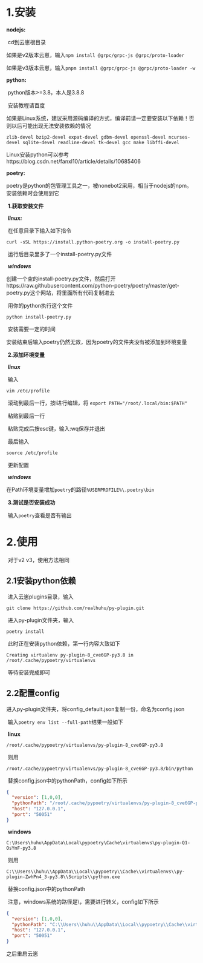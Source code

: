 # 1.安装

**nodejs:**

​	cd到云崽根目录

​	如果是v2版本云崽，输入`npm install @grpc/grpc-js @grpc/proto-loader`

​	如果是v3版本云崽，输入`pnpm install @grpc/grpc-js @grpc/proto-loader -w`

**python:**

​	python版本>=3.8，本人是3.8.8

​	安装教程请百度

​	如果是Linux系统，建议采用源码编译的方式，编译前请一定要安装以下依赖！否则以后可能出现无法安装依赖的情况

```shell
zlib-devel bzip2-devel expat-devel gdbm-devel openssl-devel ncurses-devel sqlite-devel readline-devel tk-devel gcc make libffi-devel
```

​	Linux安装python可以参考https://blog.csdn.net/fanxl10/article/details/10685406

**poetry:**

​	poetry是python的包管理工具之一，被nonebot2采用，相当于nodejs的npm。安装依赖时会使用到它

​	**1.获取安装文件**

​	***linux:***

​	在任意目录下输入如下指令

```shell
curl -sSL https://install.python-poetry.org -o install-poetry.py
```

​	运行后目录里多了一个install-poetry.py文件

​	***windows***

​	创建一个空的install-poetry.py文件，然后打开https://raw.githubusercontent.com/python-poetry/poetry/master/get-poetry.py这个网站，将里面所有代码复制进去

​	用你的python执行这个文件

```shell
python install-poetry.py
```

​	安装需要一定的时间

​	安装结束后输入poetry仍然无效，因为poetry的文件夹没有被添加到环境变量	

​	**2.添加环境变量**

​	***linux***

​	输入

```shell
vim /etc/profile
```

​	滚动到最后一行，按i进行编辑，将 `export PATH="/root/.local/bin:$PATH"`

​	粘贴到最后一行

​	粘贴完成后按esc键，输入:wq保存并退出

​	最后输入

```shell
source /etc/profile
```

​	更新配置

​	***windows***

​	在Path环境变量增加`poetry`的路径`%USERPROFILE%\.poetry\bin`

​	**3.测试是否安装成功**

​	输入`poetry`查看是否有输出

# 2.使用

​	对于v2 v3，使用方法相同

## 2.1安装python依赖

​	进入云崽plugins目录，输入

```shell
git clone https://github.com/realhuhu/py-plugin.git
```

​	进入py-plugin文件夹，输入

```shell
poetry install
```

​	此时正在安装python依赖，第一行内容大致如下

```shell
Creating virtualenv py-plugin-8_cve6GP-py3.8 in /root/.cache/pypoetry/virtualenvs
```

​	等待安装完成即可

## 2.2配置config

​	进入py-plugin文件夹，将config_default.json复制一份，命名为config.json

​	输入`poetry env list --full-path`结果一般如下

​	**linux**

```shell
/root/.cache/pypoetry/virtualenvs/py-plugin-8_cve6GP-py3.8
```

​	则用

```shell
/root/.cache/pypoetry/virtualenvs/py-plugin-8_cve6GP-py3.8/bin/python
```

​	替换config.json中的pythonPath，config如下所示

```json
{
  "version": [1,0,0],
  "pythonPath": "/root/.cache/pypoetry/virtualenvs/py-plugin-8_cve6GP-py3.8/bin/python",
  "host": "127.0.0.1",
  "port": "50051"
}
```

​	**windows**

```shell
C:\Users\huhu\AppData\Local\pypoetry\Cache\virtualenvs\py-plugin-Q1-OsYmF-py3.8
```

​	则用

```shell
C:\\Users\\huhu\\AppData\\Local\\pypoetry\\Cache\\virtualenvs\\py-plugin-ZwhPn4_3-py3.8\\Scripts\\python.exe
```

​	替换config.json中的pythonPath

​	注意，windows系统的路径是\，需要进行转义，config如下所示

```json
{
  "version": [1,0,0],
  "pythonPath": "C:\\Users\\huhu\\AppData\\Local\\pypoetry\\Cache\\virtualenvs\\py-plugin-ZwhPn4_3-py3.8\\Scripts\\python.exe",
  "host": "127.0.0.1",
  "port": "50051"
}
```

之后重启云崽
